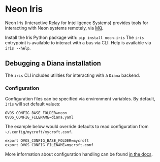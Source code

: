 # Neon Iris
Neon Iris (Interactive Relay for Intelligence Systems) provides tools for
interacting with Neon systems remotely, via [MQ](https://github.com/NeonGeckoCom/chat_api_mq_proxy).

Install the Iris Python package with: `pip install neon-iris`
The `iris` entrypoint is available to interact with a bus via CLI. Help is available via `iris --help`.


## Debugging a Diana installation
The `iris` CLI includes utilities for interacting with a `Diana` backend.

### Configuration
Configuration files can be specified via environment variables. By default, 
`Iris` will set default values:
```
OVOS_CONFIG_BASE_FOLDER=neon
OVOS_CONFIG_FILENAME=diana.yaml
```

The example below would override defaults to read configuration from
`~/.config/mycroft/mycroft.conf`.
```
export OVOS_CONFIG_BASE_FOLDER=mycroft
export OVOS_CONFIG_FILENAME=mycroft.conf
```

More information about configuration handling can be found 
[in the docs](https://neongeckocom.github.io/neon-docs/quick_reference/configuration/).